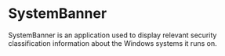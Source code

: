 # SystemBanner
SystemBanner is an application used to display relevant security classification information about the Windows systems it runs on.
